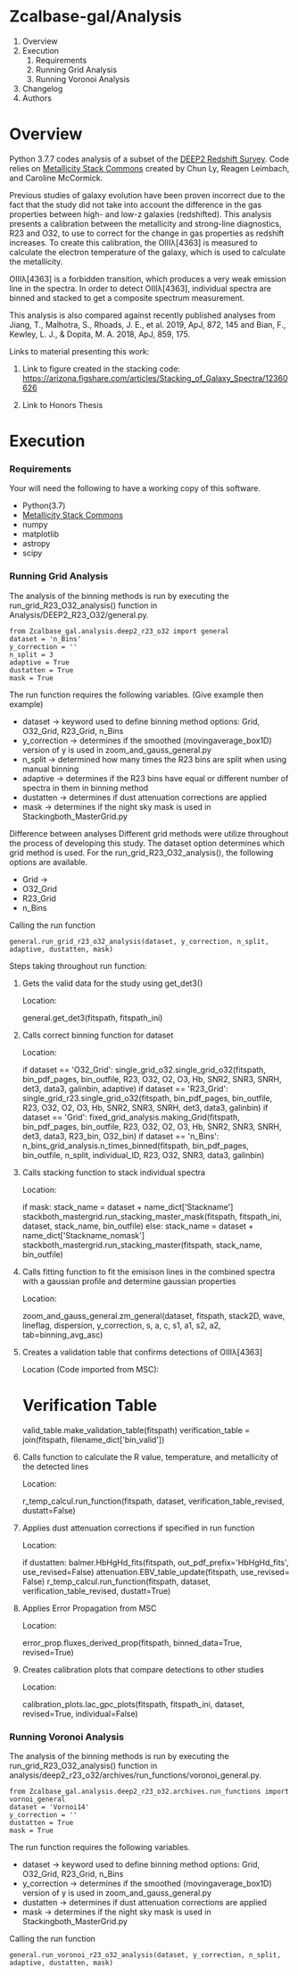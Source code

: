 # Zcalbase-gal/Analysis

1. Overview
2. Execution 
    1. Requirements
    2. Running Grid Analysis 
    3. Running Voronoi Analysis 
3. Changelog
4. Authors

# Overview

Python 3.7.7 codes analysis of a subset of the [DEEP2 Redshift Survey](http://deep.ps.uci.edu).
Code relies on [Metallicity Stack Commons](https://github.com/astrochun/Metallicity_Stack_Commons)
created by Chun Ly, Reagen Leimbach, and Caroline McCormick. 

Previous studies of galaxy evolution have been proven incorrect due to the fact that the study did not take into 
account the difference in the gas properties between high- and low-z galaxies (redshifted). This analysis presents
a calibration between the metallicity and strong-line diagnostics, R23 and O32, to use to correct for the change 
in gas properties as redshift increases. To create this calibration, the OIIIλ[4363] is measured to calculate
the electron temperature of the galaxy, which is used to calculate the metallicity. 

OIIIλ[4363] is a forbidden transition, which produces a very weak emission line in the spectra. In order to 
detect OIIIλ[4363], individual spectra are binned and stacked to get a composite spectrum measurement. 

This analysis is also compared against recently published analyses from 
Jiang, T., Malhotra, S., Rhoads, J. E., et al. 2019, ApJ, 872, 145  and 
Bian, F., Kewley, L. J., & Dopita, M. A. 2018, ApJ, 859, 175. 

Links to material presenting this work: 
1. Link to figure created in the stacking code: 
https://arizona.figshare.com/articles/Stacking_of_Galaxy_Spectra/12360626

2. Link to Honors Thesis

# Execution 

### Requirements 
Your will need the following to have a working copy of this software.

- Python(3.7)
- [Metallicity Stack Commons](https://github.com/astrochun/Metallicity_Stack_Commons)
- numpy 
- matplotlib
- astropy
- scipy

### Running Grid Analysis 
The analysis of the binning methods is run by executing the run_grid_R23_O32_analysis() 
function in Analysis/DEEP2_R23_O32/general.py. 



    from Zcalbase_gal.analysis.deep2_r23_o32 import general
    dataset = 'n_Bins'
    y_correction = ''
    n_split = 3
    adaptive = True 
    dustatten = True
    mask = True


The run function requires the following variables. (Give example then example)

- dataset -> keyword used to define binning method  options: Grid, O32_Grid, R23_Grid, n_Bins
- y_correction -> determines if the smoothed (movingaverage_box1D) version of y is used in zoom_and_gauss_general.py
- n_split -> determined how many times the R23 bins are split when using manual binning
- adaptive -> determines if the R23 bins have equal or different number of spectra in them in binning method
- dustatten -> determines if dust attenuation corrections are applied
- mask -> determines if the night sky mask is used in Stackingboth_MasterGrid.py

Difference between analyses
Different grid methods were utilize throughout the process of developing this study. The dataset option determines
which grid method is used. For the run_grid_R23_O32_analysis(), the following options are available. 
- Grid -> 
- O32_Grid
- R23_Grid
- n_Bins

Calling the run function


    general.run_grid_r23_o32_analysis(dataset, y_correction, n_split, 
    adaptive, dustatten, mask)
    

Steps taking throughout run function: 

1. Gets the valid data for the study using get_det3() 

   Location:
   
   
    general.get_det3(fitspath, fitspath_ini)
   

2. Calls correct binning function for dataset 

   Location:
   
   
    if dataset == 'O32_Grid':
        single_grid_o32.single_grid_o32(fitspath, bin_pdf_pages, bin_outfile,
                                        R23, O32, O2, O3, Hb, SNR2, SNR3, SNRH,
                                        det3, data3, galinbin, adaptive)
    if dataset == 'R23_Grid':
        single_grid_r23.single_grid_o32(fitspath, bin_pdf_pages, bin_outfile,
                                        R23, O32, O2, O3, Hb, SNR2, SNR3, SNRH,
                                        det3, data3, galinbin)
    if dataset == 'Grid':
        fixed_grid_analysis.making_Grid(fitspath, bin_pdf_pages, bin_outfile,
                                        R23, O32, O2, O3, Hb, SNR2, SNR3, SNRH, det3, data3,
                                        R23_bin, O32_bin)
    if dataset == 'n_Bins':
        n_bins_grid_analysis.n_times_binned(fitspath, bin_pdf_pages, bin_outfile, n_split, individual_ID,
                                            R23, O32, SNR3, data3, galinbin)
   

3. Calls stacking function to stack individual spectra 

   Location:
   
   
    if mask:
            stack_name = dataset + name_dict['Stackname']
            stackboth_mastergrid.run_stacking_master_mask(fitspath, fitspath_ini,
                                                          dataset, stack_name, bin_outfile)
        else:
            stack_name = dataset + name_dict['Stackname_nomask']
            stackboth_mastergrid.run_stacking_master(fitspath, stack_name, bin_outfile)
   

4. Calls fitting function to fit the emisison lines in the combined spectra 
with a gaussian profile and determine gaussian properties 

   Location:
   
   
    zoom_and_gauss_general.zm_general(dataset, fitspath, stack2D, wave, lineflag, dispersion, y_correction,
                                      s, a, c, s1, a1, s2, a2, tab=binning_avg_asc)
   

5. Creates a validation table that confirms detections of OIIIλ[4363]

   Location (Code imported from MSC):
   
   
    # Verification Table
    valid_table.make_validation_table(fitspath)
    verification_table = join(fitspath, filename_dict['bin_valid'])
   

6. Calls function to calculate the R value, temperature, and metallicity of the detected lines

   Location:
   
   
    r_temp_calcul.run_function(fitspath, dataset, verification_table_revised, dustatt=False)
   

7. Applies dust attenuation corrections if specified in run function 

   Location:
   
   
    if dustatten:
        balmer.HbHgHd_fits(fitspath, out_pdf_prefix='HbHgHd_fits', use_revised=False)
        attenuation.EBV_table_update(fitspath, use_revised= False)
        r_temp_calcul.run_function(fitspath, dataset, verification_table_revised, dustatt=True)
   

8. Applies Error Propagation from MSC

   Location:
   
   
    error_prop.fluxes_derived_prop(fitspath, binned_data=True, revised=True)
   

9. Creates calibration plots that compare detections to other studies 

   Location:
   
   
    calibration_plots.lac_gpc_plots(fitspath, fitspath_ini, dataset, revised=True, individual=False)
   

### Running Voronoi Analysis 
The analysis of the binning methods is run by executing the run_grid_R23_O32_analysis() 
function in analysis/deep2_r23_o32/archives/run_functions/voronoi_general.py. 



    from Zcalbase_gal.analysis.deep2_r23_o32.archives.run_functions import vornoi_general
    dataset = 'Vornoi14'
    y_correction = ''
    dustatten = True
    mask = True


The run function requires the following variables. 

- dataset -> keyword used to define binning method  options: Grid, O32_Grid, R23_Grid, n_Bins
- y_correction -> determines if the smoothed (movingaverage_box1D) version of y is used in zoom_and_gauss_general.py
- dustatten -> determines if dust attenuation corrections are applied
- mask -> determines if the night sky mask is used in Stackingboth_MasterGrid.py

Calling the run function


    general.run_voronoi_r23_o32_analysis(dataset, y_correction, n_split, 
    adaptive, dustatten, mask)
    
